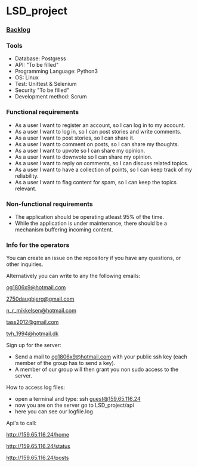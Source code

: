 # LSD_project

### [**Backlog**](https://github.com/Skiparin/LSD_project/projects/1)

### **Tools**
- Database: Postgress
- API: "To be filled" 
- Programming Language: Python3
- OS: Linux
- Test: Unittest & Selenium
- Security "To be filled"
- Development method: Scrum

### **Functional requirements**
- As a user I want to register an account, so I can log in to my account.
- As a user I want to log in, so I can post stories and write comments.
- As a user I want to post stories, so I can share it.
- As a user I want to comment on posts, so I can share my thoughts.
- As a user I want to upvote so I can share my opinion.
- As a user I want to downvote so I can share my opinion.
- As a user I want to reply on comments, so I can discuss related topics.
- As a user I want to have a collection of points, so I can keep track of my reliability.
- As a user I want to flag content for spam, so I can keep the topics relevant.

### **Non-functional requirements**
- The application should be operating atleast 95% of the time.
- While the application is under maintenance, there should be a mechanism buffering incoming content.

### **Info for the operators**
You can create an issue on the repository if you have any questions, or other inquiries.

Alternatively you can write to any the following emails:

og1806x9@hotmail.com

2750daugbjerg@gmail.com

n_r_mikkelsen@hotmail.com

tass2012@gmail.com

tvh_1994@hotmail.dk


Sign up for the server:
 - Send a mail to og1806x9@hotmail.com with your public ssh key (each member of the group has to send a key).
 - A member of our group will then grant you non sudo access to the server.

How to access log files:
 - open a terminal and type: ssh guest@159.65.116.24
 - now you are on the server go to LSD_project/api
 - here you can see our logfile.log
 
Api's to call:

http://159.65.116.24/home

http://159.65.116.24/status

http://159.65.116.24/posts
